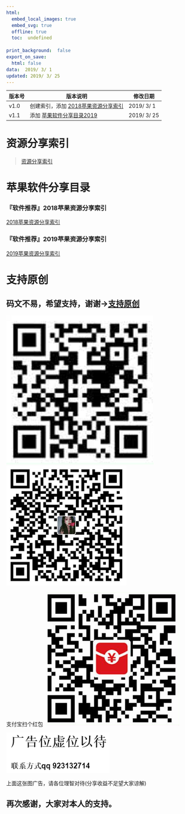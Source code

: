 ```yaml
---
html:
  embed_local_images: true
  embed_svg: true
  offline: true
  toc:  undefined

print_background:  false
export_on_save:
  html: false
data:  2019/ 3/ 1
updated: 2019/ 3/ 25
---
```



版本号 | 版本说明 | 修改日期
-----|--------| ---------
v1.0 | 创建索引，添加 [2018苹果资源分享索引](#2018苹果资源分享索引 "2018苹果资源分享索引") | 2019/ 3/ 1
v1.1 | 添加 [苹果软件分享目录2019](#苹果软件分享目录2019 "苹果软件分享目录2019") | 2019/ 3/ 25


# 资源分享索引

> [资源分享索引](https://blog.csdn.net/qq923132714/article/details/83111507 "资源分享索引")

# 苹果软件分享目录

<span id="2018苹果资源分享索引"></span>

### 『软件推荐』2018苹果资源分享索引

[2018苹果资源分享索引](https://blog.csdn.net/qq923132714/article/details/88061707 "2018苹果资源分享索引")

<span id="2019苹果资源分享索引"></span>

### 『软件推荐』2019苹果资源分享索引

[2019苹果资源分享索引](https://blog.csdn.net/qq923132714/article/details/88791876 "2019苹果资源分享索引")

# 支持原创


## 码文不易，希望支持，谢谢->**[支持原创](http://blog.csdn.net/qq923132714/article/details/79399145)**
![微信支付](https://raw.githubusercontent.com/923132714/my_picture/master/blog/support/weixin.png)![微信支付](https://raw.githubusercontent.com/923132714/my_picture/master/blog/support/支付宝.png)

支付宝扫个红包
![支付宝扫个红包](https://raw.githubusercontent.com/923132714/my_picture/master/blog/support/扫码领红包.png "扫码领红包")

![广告位](https://raw.githubusercontent.com/923132714/my_picture/master/blog/support/广告位.png "广告")

上面这张图广告，请各位理智对待(分享收益不足望大家谅解)

## 再次感谢，大家对本人的支持。
     
